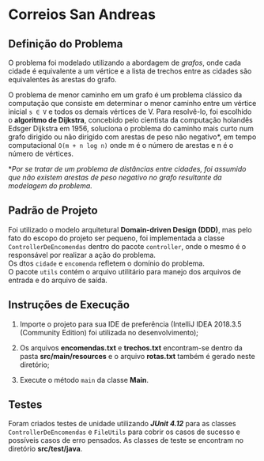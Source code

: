 # Correios San Andreas

## Definição do Problema  
  
O problema foi modelado utilizando a abordagem de *grafos*, onde cada cidade é equivalente a um vértice e a lista de trechos entre as cidades são equivalentes às arestas do grafo.  
  
O problema de menor caminho em um grafo é um problema clássico da computação que consiste em determinar o menor caminho entre um vértice inicial `s ∈ V` e todos os demais vértices de V. Para resolvê-lo, foi escolhido o **algoritmo de Dijkstra**, concebido pelo cientista da computação holandês Edsger Dijkstra em 1956, soluciona o problema do caminho mais curto num grafo dirigido ou não dirigido com arestas de peso não negativo*, em tempo computacional `O(m + n log n)` onde m é o número de arestas e n é o número de vértices.  
  
**Por se tratar de um problema de distâncias entre cidades, foi assumido que não existem arestas de peso negativo no grafo resultante da modelagem do problema.*  
  
## Padrão de Projeto  
  
Foi utilizado o modelo arquitetural **Domain-driven Design (DDD)**, mas pelo fato do escopo do projeto ser pequeno, foi implementada a classe `ControllerDeEncomendas` dentro do pacote `controller`, onde o mesmo é o responsável por realizar a ação do problema.  
Os dtos `cidade` e `encomenda` refletem o domínio do problema.  
O pacote `utils` contém o arquivo utilitário para manejo dos arquivos de entrada e do arquivo de saída.  
  
## Instruções de Execução  
  
1. Importe o projeto para sua IDE de preferência (IntelliJ IDEA 2018.3.5 (Community Edition) foi utilizada no desenvolvimento);  
  
2. Os arquivos **encomendas.txt** e **trechos.txt** encontram-se dentro da pasta **src/main/resources** e o arquivo **rotas.txt** também é gerado neste diretório;  
  
3. Execute o método `main` da classe **Main**.

## Testes  
  
Foram criados testes de unidade utilizando ***JUnit 4.12*** para as classes `ControllerDeEncomendas` e `FileUtils` para cobrir os casos de sucesso e possíveis casos de erro pensados. As classes de teste se encontram no diretório **src/test/java**.
